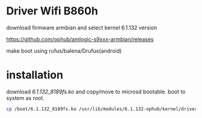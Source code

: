 # Driver Wifi B860h
download firmware armbian and select kernel 6.1.132 version

https://github.com/ophub/amlogic-s9xxx-armbian/releases

make boot using rufus/balena/Drufus(android)

# installation
download *6.1.132_8189fs.ko* and copy/move to microsd bootable.
boot to system as root.
```bash
cp /boot/6.1.132_8189fs.ko /usr/lib/modules/6.1.132-ophub/kernel/drivers/net/wireless/8189fs.ko && depmod -a && modprope 8189fs
```
